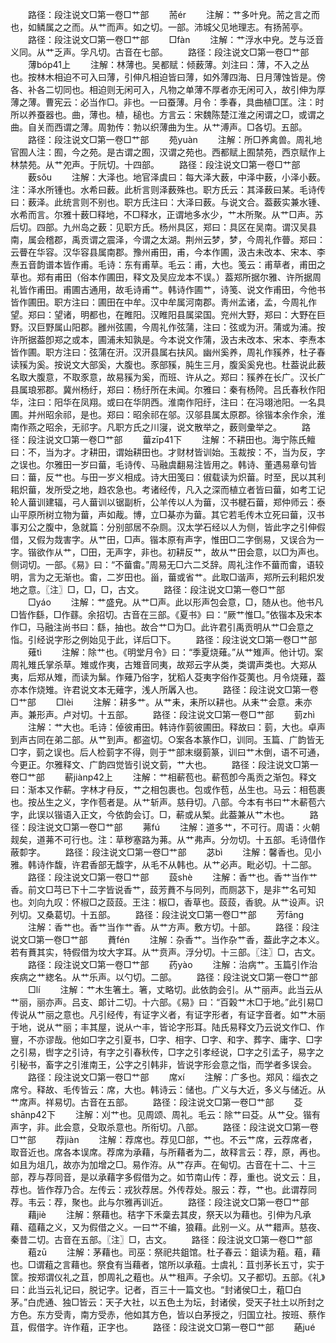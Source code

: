 <!-- { "loadSidebar": true } -->
　　路径：段注说文□第一卷□艹部
　　荋ér
　　注解：艹多叶皃。荋之言之而也，如鳞属之之而。从艹而声。如之切。一部。沛城父见地理志。有扬荋亭。
　　路径：段注说文□第一卷□艹部
　　□fàn
　　注解：艹浮水中皃。芝与泛音义同。从艹乏声。孚凡切。古音在七部。
　　路径：段注说文□第一卷□艹部
　　薄bóp41上
　　注解：林薄也。吴都赋：倾薮薄。刘注曰：薄，不入之丛也。按林木相迫不可入曰薄，引伸凡相迫皆曰薄，如外薄四海、日月薄蚀皆是。傍各、补各二切同也。相迫则无闲可入，凡物之单薄不厚者亦无闲可入，故引伸为厚薄之薄。曹宪云：必当作□。非也。一曰蚕薄。月令：季春，具曲植□匡。注：时所以养蚕器也。曲，薄也。植，槌也。方言云：宋魏陈楚江淮之闲谓之□，或谓之曲。自关而西谓之薄。周勃传：勃以织薄曲为生。从艹溥声。□各切。五部。
　　路径：段注说文□第一卷□艹部
　　苑yuàn
　　注解：所□养禽兽。周礼地官囿人注：囿，今之苑。是古谓之囿，汉谓之苑也。西都赋上囿禁苑，西京赋作上林禁苑。从艹夗声。于阮切。十四部。
　　路径：段注说文□第一卷□艹部
　　薮sǒu
　　注解：大泽也。地官泽虞曰：每大泽大薮，中泽中薮，小泽小薮。注：泽水所锺也。水希曰薮。此析言则泽薮殊也。职方氏云：其泽薮曰某。毛诗传曰：薮泽。此统言则不别也。职方氏注曰：大泽曰薮。与说文合。葢薮实兼水锺、水希而言。尔雅十薮□释地，不□释水，正谓地多水少，艹木所聚。从艹□声。苏后切。四部。九州岛之薮：见职方氏。杨州具区，郑曰：具区在吴南。谓汉吴县南，属会稽郡，禹贡谓之震泽，今谓之太湖。荆州云梦，梦，今周礼作瞢。郑曰：云瞢在华容。汉华容县属南郡。豫州甫田，甫，今本作圃，汲古未改本、宋本、李焘五音韵谱本皆作甫。毛诗：东有甫草。毛云：甫，大也。笺云：甫草者，甫田之草也。郑有甫田（俗本作圃田，释文及吴应龙本不误。）葢郑所据尔雅、许所据周礼皆作甫田。甫圃古通用，故毛诗甫艹。韩诗作圃艹，诗笺、说文作甫田，今他书皆作圃田。职方注曰：圃田在中牟。汉中牟属河南郡。靑州孟诸，孟，今周礼作望。郑曰：望诸，明都也，在睢阳。汉睢阳县属梁国。兖州大野，郑曰：大野在巨野。汉巨野属山阳郡。雝州弦圃，今周礼作弦蒲，注曰：弦或为汧。蒲或为浦。按许所据葢卽郑之或本，圃浦未知孰是。今本说文作蒲，汲古未改本、宋本、李焘本皆作圃。职方注曰：弦蒲在汧。汉汧县属右扶风。幽州奚养，周礼作豯养，杜子春读豯为奚。按说文大部奚，大腹也。豕部豯，肫生三月，腹奚奚皃也。杜葢说此薮名取大腹意，不取豕意，故易豯为奚，而班、许从之。郑曰：豯养在长广。汉长广县属琅邪郡。冀州杨纡，郑曰：杨纡所在未闻。尔雅曰：秦有杨陓。吕氏春秋作阳华，注曰：阳华在凤翔。或曰在华阴西。淮南作阳纡，注曰：在冯翊池阳。一名具圃。并州昭余祁，是也。郑曰：昭余祁在邬。汉邬县属太原郡。徐锴本余作余，淮南作燕之昭余，无祁字。凡职方氏之川寖，说文散举之，薮则彚举之。
　　路径：段注说文□第一卷□艹部
　　葘zīp41下
　　注解：不耕田也。海宁陈氏鳣曰：不，当为才。才耕田，谓始耕田也。才财材皆训始。玉裁按：不，当为反，字之误也。尔雅田一岁曰葘，毛诗传、马融虞翻易注皆用之。韩诗、董遇易章句皆曰：葘，反艹也。与田一岁义相成。诗大田笺曰：俶载读为炽葘。时至，民以其利耜炽葘，发所受之地，趋农急也。考诸经传，凡入之深而植立者皆曰葘，如考工记轮人葘训建辐，弓人葘训以锯副析，公羊传以人为葘，汉书楗石葘，郑仲师云：泰山平原所树立物为葘，声如胾。博，立□棊亦为葘。其它若毛传木立死曰葘，汉书事刃公之腹中，急就篇：分别部居不杂厕。汉太学石经以人为侧，皆此字之引伸假借，又假为烖害字。从艹田，□声。锴本原有声字，惟田□二字倒易，又误合为一字。锴欲作从艹，□田，无声字，非也。初耕反艹，故从艹田会意，以□为声也。侧词切。一部。《易》曰：“不葘畬。”周易无□六二爻辞。周礼注作不葘而畬，语较明，言为之无渐也。畬，二岁田也。甾，葘或省艹。此取□谐声，郑所云利耜炽发地之意。〖注〗□，□，□，古文。
　　路径：段注说文□第一卷□艹部
　　□yáo
　　注解：艹盛皃。从艹□声。此以形声包会意，□，随从也。他书凡□皆作繇，□作蘨。余招切。古音在三部。《夏书》曰：“厥艹惟□。”依锴本及宋本作□，马融注尚书曰：繇，抽也。故合艹□为□。此许君引禹贡明从艹□会意之恉。引经说字形之例始见于此，详后□下。
　　路径：段注说文□第一卷□艹部
　　薙tì
　　注解：除艹也。《明堂月令》曰：“季夏烧薙。”从艹雉声。他计切。案周礼雉氏掌杀草。雉或作夷，古雉音同夷，故郑云字从类，类谓声类也。大郑从夷，后郑从雉，而读为鬀。作薙乃俗字，犹稻人芟夷字俗作芟荑也。月令烧薙，葢亦本作烧雉。许君说文本无薙字，浅人所羼入也。
　　路径：段注说文□第一卷□艹部
　　□lèi
　　注解：耕多艹。从艹耒，耒所以耕也。从耒艹会意。耒亦声。兼形声。卢对切。十五部。
　　路径：段注说文□第一卷□艹部
　　菿zhì
　　注解：艹大也。毛诗：倬彼甫田。韩诗作菿彼圃田。释故曰：菿，大也。卓声到声古同在弟二部。从艹到声。都盗切。○案各本篆作□，训同。玉篇、广韵皆无□字，菿之误也。后人检菿字不得，则于艹部末缀菿篆，训曰艹木倒，语不可通，今更正。尔雅释文、广韵四觉皆引说文菿，艹大也。
　　路径：段注说文□第一卷□艹部
　　蔪jiànp42上
　　注解：艹相蔪苞也。蔪苞卽今禹贡之渐包。释文曰：渐本又作蔪。字林才冄反，艹之相包裹也。包或作苞，丛生也。马云：相苞裹也。按丛生之义，字作苞者是。从艹斩声。慈冄切。八部。今本有书曰艹木蔪苞六字，此误以锴语入正文，今依韵会订。□，蔪或从椠。此葢兼从艹木也。
　　路径：段注说文□第一卷□艹部
　　茀fú
　　注解：道多艹，不可行。周语：火朝觌矣，道茀不可行也。注：草秽塞路为茀。从艹弗声。分勿切。十五部。毛诗借作蔽厀字。
　　路径：段注说文□第一卷□艹部
　　苾bì
　　注解：馨香也。见小雅。韩诗作馥，许君香部无馥字，从毛不从韩也。从艹必声。毗必切。十二部。
　　路径：段注说文□第一卷□艹部
　　蔎shè
　　注解：香艹也。香艹当作艹香。前文□芎已下十二字皆说香艹，蔎芳蕡不与同列，而厕苾下，是非艹名可知也。刘向九叹：怀椒□之蔎蔎。王注：椒□，香草也。蔎蔎，香貌。从艹设声。识列切。又桑葛切。十五部。
　　路径：段注说文□第一卷□艹部
　　芳fāng
　　注解：香艹也。香艹当作艹香。从艹方声。敷方切。十部。
　　路径：段注说文□第一卷□艹部
　　蕡fén
　　注解：杂香艹。当作杂艹香，葢此字之本义。若有蕡其实，特假借为坟大字耳。从艹贲声。浮分切。十三部。〖注〗□，古文。
　　路径：段注说文□第一卷□艹部
　　药yào
　　注解：治病艹。玉篇引作治疾病之艹緫名。从艹乐声。以勺切。二部。
　　路径：段注说文□第一卷□艹部
　　□lí
　　注解：艹木生箸土。箸，丈略切。此依韵会引。从艹丽声。此当云从艹丽，丽亦声。吕支、郞计二切。十六部。《易》曰：“百榖艹木□于地。”此引易□传说从艹丽之意也。凡引经传，有证字义者，有证字形者，有证字音者。如艹木丽于地，说从艹丽；丰其屋，说从宀丰，皆论字形耳。陆氏易释文乃云说文作□、作寷，不亦谬哉。他如□字之引夏书，□字、相字、□字、和字、葬字、庸字、□字之引易，辔字之引诗，有字之引春秋传，□字之引孝经说，□字之引孟子，易字之引秘书，畜字之引淮南王，公字之引韩非，皆说字形会意之恉，而学者多误会。
　　路径：段注说文□第一卷□艹部
　　席xí
　　注解：广多也。郑风：缁衣之席兮。释故、毛传皆云：席，大也。韩诗云：储也。广义与大近，多义与储近。从艹席声。祥易切。古音在五部。
　　路径：段注说文□第一卷□艹部
　　芟shānp42下
　　注解：刈艹也。见周颂、周礼。毛云：除艹曰芟。从艹殳。锴有声字，非。此会意，殳取杀意也。所衔切。八部。
　　路径：段注说文□第一卷□艹部
　　荐jiàn
　　注解：荐席也。荐见□部，艹也。不云艹席，云荐席者，取音近也。席各本误席。荐席为承藉，与所藉者为二，故释言云：荐，原，再也。如且为俎几，故亦为加增之□。易作洊。从艹存声。在甸切。古音在十二、十三部，荐与荐同音，是以承藉字多假借为之。如节南山传：荐，重也。说文云：且，荐也。皆作荐乃合。左传云：戎狄荐居。外传荐处。服云：荐，艹也。此谓荐同荐。韦云：荐，聚也。此与尔雅再训近。
　　路径：段注说文□第一卷□艹部
　　藉jiè
　　注解：祭藉也。秸字下禾稾去其皮，祭天以为藉也。引伸为凡承藉、蕴藉之义，又为假借之义。一曰艹不编，狼藉。此别一义。从艹耤声。慈夜、秦昔二切。古音在五部。〖注〗□，古文。
　　路径：段注说文□第一卷□艹部
　　蒩zū
　　注解：茅藉也。司巫：祭祀共鉏馆。杜子春云：鉏读为蒩。蒩，藉也。□谓蒩之言藉也。祭食有当藉者，馆所以承蒩。士虞礼：苴刌茅长五寸，实于筐。按郑谓仪礼之苴，卽周礼之蒩也。从艹租声。子余切。又子都切。五部。《礼》曰：此当云礼记曰，脱记字。记者，百三十一篇文也。“封诸侯□土，蒩□白茅。”白虎通、独□皆云：天子大社，以五色土为坛，封诸侯，受天子社土以所封之方色。东方受靑，南方受赤，他如其方色，皆以白茅授之，归国立社。按班、蔡作苴，假借字。许作蒩，正字也。
　　路径：段注说文□第一卷□艹部
　　蕝jué
